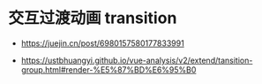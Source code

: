 # 交互过渡动画 transition
- https://juejin.cn/post/6980157580177833991  

- https://ustbhuangyi.github.io/vue-analysis/v2/extend/tansition-group.html#render-%E5%87%BD%E6%95%B0  
